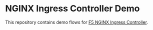 # NGINX Ingress Controller Demo

This repository contains demo flows for [F5 NGINX Ingress Controller](https://github.com/nginxinc/kubernetes-ingress).
